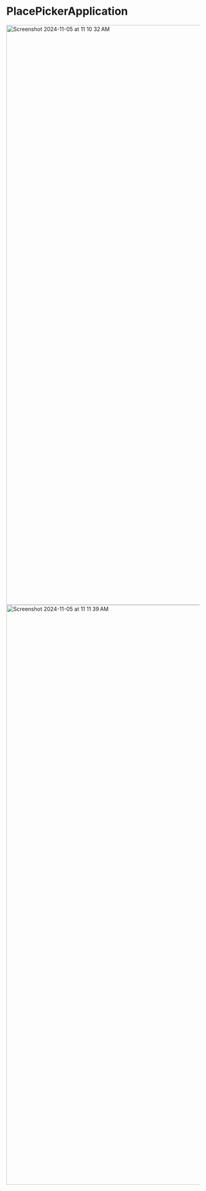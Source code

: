 # PlacePickerApplication
<img width="1512" alt="Screenshot 2024-11-05 at 11 10 32 AM" src="https://github.com/user-attachments/assets/e33a4a95-f13c-4d99-bff4-eb6a572e137a">
<img width="1512" alt="Screenshot 2024-11-05 at 11 11 39 AM" src="https://github.com/user-attachments/assets/d7e21890-77fa-4779-94aa-e0c9af84c524">
